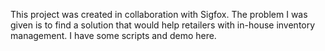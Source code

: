 This project was created in collaboration with Sigfox. The problem I was given is to find a solution that 
would help retailers with in-house inventory management. I have some scripts and demo here.
